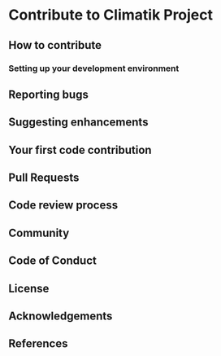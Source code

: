 # Contribute to Climatik Project

## How to contribute

### Setting up your development environment

## Reporting bugs

## Suggesting enhancements

## Your first code contribution

## Pull Requests

## Code review process

## Community

## Code of Conduct

## License

## Acknowledgements

## References